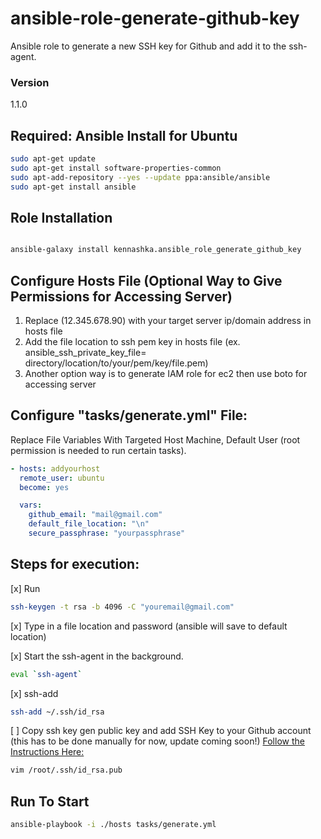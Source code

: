 # ansible-role-generate-github-key
Ansible role to generate a new SSH key for Github and add it to the ssh-agent.


### Version

1.1.0

## Required: Ansible Install for Ubuntu

```bash
sudo apt-get update
sudo apt-get install software-properties-common
sudo apt-add-repository --yes --update ppa:ansible/ansible
sudo apt-get install ansible

```


## Role Installation 

```bash

ansible-galaxy install kennashka.ansible_role_generate_github_key
```

## Configure Hosts File (Optional Way to Give Permissions for Accessing Server)

1. Replace (12.345.678.90) with your target server ip/domain address in hosts file 
2. Add the file location to ssh pem key in hosts file (ex. ansible_ssh_private_key_file= directory/location/to/your/pem/key/file.pem)
3. Another option way is to generate IAM role for ec2 then use boto for accessing server


## Configure "tasks/generate.yml" File:
 Replace File Variables With Targeted Host Machine, Default User (root permission is needed to run certain tasks).
 
```yml
- hosts: addyourhost
  remote_user: ubuntu
  become: yes
```
```yml
  vars:
    github_email: "mail@gmail.com"
    default_file_location: "\n" 
    secure_passphrase: "yourpassphrase"
 ```   
## Steps for execution:

[x] Run
```bash
ssh-keygen -t rsa -b 4096 -C "youremail@gmail.com"
```
[x] Type in a file location and password (ansible will save to default location)

[x] Start the ssh-agent in the background.

```bash
eval `ssh-agent`
```

[x] ssh-add
```bash
ssh-add ~/.ssh/id_rsa
```

[ ] Copy ssh key gen public key and add SSH Key to your Github account (this has to be done manually for now, update coming soon!)
[Follow the Instructions Here:](https://help.github.com/en/articles/adding-a-new-ssh-key-to-your-github-account)


```bash
vim /root/.ssh/id_rsa.pub

```

## Run To Start 
```bash
ansible-playbook -i ./hosts tasks/generate.yml
```
